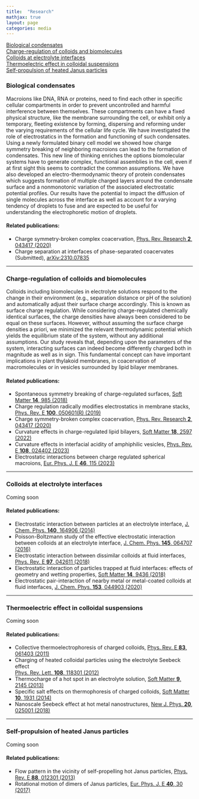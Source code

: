 ```yaml
---
title:  "Research"
mathjax: true
layout: page
categories: media
---
```


[Biological condensates](#biological-condensates)<br>
[Charge-regulation of colloids and biomolecules](#charge-regulation-of-colloids-and-biomolecules)<br>
[Colloids at electrolyte interfaces](#colloids-at-electrolyte-interfaces)<br>
[Thermoelectric effect in colloidal suspensions](#thermoelectric-effect-in-colloidal-suspensions)<br>
[Self-propulsion of heated Janus particles](#self-propulsion-of-heated-janus-particles)

### Biological condensates
Macroions like DNA, RNA or proteins, need to find each other in specific cellular compartments in order to prevent uncontrolled and harmful interference between themselves. These compartments can have a fixed physical structure, like the membrane surrounding the cell, or exhibit only a temporary, fleeting existence by forming, dispersing and reforming under the varying requirements of the cellular life cycle. We have investigated the role of electrostatics in the formation and functioning of such condensates. Using a newly formulated binary cell model we showed how charge symmetry breaking of neighboring macroions can lead to the formation of condensates. This new line of thinking enriches the options biomolecular systems have to generate complex, functional assemblies in the cell, even if at first sight this seems to contradict the common assumptions. We have also developed an electro-thermodynamic theory of protein condensates which suggests formation of multiple charged layers around the condensate surface and a nonmonotonic variation of the associated electrostatic potential profiles. Our results have the potential to impact the diffusion of single molecules across the interface as well as account for a varying tendency of droplets to fuse and are expected to be useful for understanding the electrophoretic motion of droplets.

#### Related publications:

- Charge symmetry-broken complex coacervation, [Phys. Rev. Research **2**, 043417 (2020)](https://doi.org/10.1103/PhysRevResearch.2.043417)<br>
- Charge separation at interfaces of phase-separated coacervates (Submitted), [arXiv:2310.07835](https://doi.org/10.48550/arXiv.2310.07835)<br>

---
### Charge-regulation of colloids and biomolecules
Colloids including biomolecules in electrolyte solutions respond to the change in their environment (e.g., separation distance or pH of the solution) and automatically adjust their surface
charge accordingly. This is known as surface charge regulation. While considering charge-regulated chemically identical surfaces, the charge densities have always been considered to be equal on these surfaces. However, without assuming the surface charge densities a priori, we minimized the relevant thermodynamic potential which yields the equilibrium state of the system, without any additional assumptions. Our study reveals that, depending upon the parameters of the system, interacting surfaces can indeed become differently charged both in magnitude as well as in sign. This fundamental concept can have important implications in plant thylakoid membranes, in coacervation of macromolecules or in vesicles surrounded by lipid bilayer membranes.

#### Related publications:

- Spontaneous symmetry breaking of charge-regulated surfaces, [Soft Matter **14**, 985 (2018)](https://doi.org/10.1039/C7SM02270K)<br>
- Charge regulation radically modifies electrostatics in membrane stacks, [Phys. Rev. E **100**, 050601(R) (2019)](https://doi.org/10.1103/PhysRevE.100.050601)<br>
- Charge symmetry-broken complex coacervation, [Phys. Rev. Research **2**, 043417 (2020)](https://doi.org/10.1103/PhysRevResearch.2.043417)<br>
- Curvature effects in charge-regulated lipid bilayers, [Soft Matter **18**, 2597 (2022)](https://doi.org/10.1039/D1SM01665B)<br>
- Curvature effects in interfacial acidity of amphiphilic vesicles, [Phys. Rev. E **108**, 024402 (2023)](https://doi.org/10.1103/PhysRevE.108.024402)<br>
- Electrostatic interactions between charge regulated spherical macroions, [Eur. Phys. J. E **46**, 115 (2023)](https://doi.org/10.1140/epje/s10189-023-00373-9)

---
### Colloids at electrolyte interfaces
Coming soon

#### Related publications:

- Electrostatic interaction between particles at an electrolyte interface, [J. Chem. Phys. **140**, 164906 (2014)](https://doi.org/10.1063/1.4872240)<br>
- Poisson-Boltzmann study of the effective electrostatic interaction between colloids at an electrolyte interface, [J. Chem. Phys. **145**, 064707 (2016)](https://doi.org/10.1063/1.4960623)<br>
- Electrostatic interaction between dissimilar colloids at fluid interfaces, [Phys. Rev. E **97**, 042611 (2018)](https://doi.org/10.1103/PhysRevE.97.042611)<br>
- Electrostatic interaction of particles trapped at fluid interfaces: effects of geometry and wetting properties, [Soft Matter **14**, 9436 (2018)](https://doi.org/10.1039/C8SM01765D)<br>
- Electrostatic pair-interaction of nearby metal or metal-coated colloids at fluid interfaces, [J. Chem. Phys. **153**, 044903 (2020)](https://doi.org/10.1063/5.0013298)<br>

---
### Thermoelectric effect in colloidal suspensions
Coming soon

#### Related publications:

- Collective thermoelectrophoresis of charged colloids, [Phys. Rev. E **83**, 061403 (2011)](https://doi.org/10.1103/PhysRevE.83.061403)<br>
- Charging of heated colloidal particles using the electrolyte Seebeck effect<br>
[Phys. Rev. Lett. **108**, 118301 (2012)](https://doi.org/10.1103/PhysRevLett.108.118301)<br>
- Thermocharge of a hot spot in an electrolyte solution, [Soft Matter **9**, 2145 (2013)](https://doi.org/10.1039/C2SM26680F)<br>
- Specific salt effects on thermophoresis of charged colloids, [Soft Matter **10**, 1931 (2014)](https://doi.org/10.1039/C3SM52779D)<br>
- Nanoscale Seebeck effect at hot metal nanostructures, [New J. Phys. **20**, 025001 (2018)](https://doi.org/10.1088/1367-2630/aaa266)<br>

---
### Self-propulsion of heated Janus particles
Coming soon

#### Related publications:

- Flow pattern in the vicinity of self-propelling hot Janus particles, [Phys. Rev. E **88**, 012301 (2013)](https://doi.org/10.1103/PhysRevE.88.012301)<br>
- Rotational motion of dimers of Janus particles, [Eur. Phys. J. E **40**, 30 (2017)](https://doi.org/10.1140/epje/i2017-11518-4)
